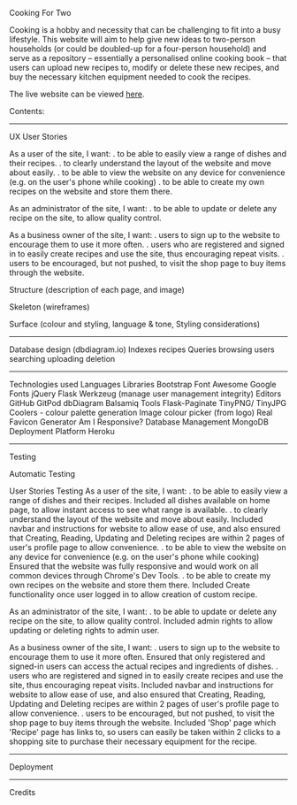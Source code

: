 Cooking For Two

Cooking is a hobby and necessity that can be challenging to fit into a busy lifestyle.  This website will aim to help give new ideas to two-person households (or could be doubled-up for a four-person household) and serve as a repository – essentially a personalised online cooking book – that users can upload new recipes to, modify or delete these new recipes, and buy the necessary kitchen equipment needed to cook the recipes.

The live website can be viewed [here](https://cooking-for-two.herokuapp.com/).

Contents:

-----

UX
User Stories

As a user of the site, I want:
. to be able to easily view a range of dishes and their recipes.
. to clearly understand the layout of the website and move about easily.
. to be able to view the website on any device for convenience (e.g. on the user's phone while cooking)
. to be able to create my own recipes on the website and store them there.

As an administrator of the site, I want:
. to be able to update or delete any recipe on the site, to allow quality control.

As a business owner of the site, I want:
. users to sign up to the website to encourage them to use it more often.
. users who are registered and signed in to easily create recipes and use the site, thus encouraging repeat visits.
. users to be encouraged, but not pushed, to visit the shop page to buy items through the website.

Structure (description of each page, and image)

Skeleton (wireframes)

Surface (colour and styling, language & tone, Styling considerations)

-----

Database design (dbdiagram.io)
    Indexes
        recipes
    Queries
        browsing
        users
        searching
        uploading
        deletion

-----

Technologies used
    Languages
    Libraries
        Bootstrap
        Font Awesome
        Google Fonts
        jQuery
        Flask
        Werkzeug (manage user management integrity)
    Editors
        GitHub
        GitPod
        dbDiagram
        Balsamiq
    Tools
        Flask-Paginate
        TinyPNG/ TinyJPG
        Coolers - colour palette generation
        Image colour picker (from logo)
        Real Favicon Generator
        Am I Responsive?
    Database Management
        MongoDB
    Deployment Platform
        Heroku

-----

Testing

Automatic Testing

User Stories Testing
As a user of the site, I want:
. to be able to easily view a range of dishes and their recipes.
    Included all dishes available on home page, to allow instant access to see what range is available.
. to clearly understand the layout of the website and move about easily.
    Included navbar and instructions for website to allow ease of use, and also ensured that Creating, Reading, Updating and Deleting recipes are within 2 pages of user's profile page to allow convenience.
. to be able to view the website on any device for convenience (e.g. on the user's phone while cooking)
    Ensured that the website was fully responsive and would work on all common devices through Chrome's Dev Tools.
. to be able to create my own recipes on the website and store them there.
    Included Create functionality once user logged in to allow creation of custom recipe.

As an administrator of the site, I want:
. to be able to update or delete any recipe on the site, to allow quality control.
    Included admin rights to allow updating or deleting rights to admin user.

As a business owner of the site, I want:
. users to sign up to the website to encourage them to use it more often.
    Ensured that only registered and signed-in users can access the actual recipes and ingredients of dishes.
. users who are registered and signed in to easily create recipes and use the site, thus encouraging repeat visits.
    Included navbar and instructions for website to allow ease of use, and also ensured that Creating, Reading, Updating and Deleting recipes are within 2 pages of user's profile page to allow convenience.
. users to be encouraged, but not pushed, to visit the shop page to buy items through the website.
    Included 'Shop' page which 'Recipe' page has links to, so users can easily be taken within 2 clicks to a shopping site to purchase their necessary equipment for the recipe.

-----

Deployment

-----

Credits